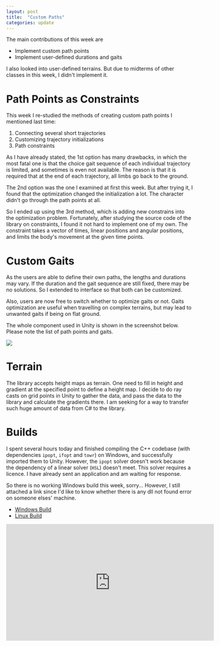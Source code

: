 ```yaml
---
layout: post
title:  "Custom Paths"
categories: update
---
```

The main contributions of this week are
- Implement custom path points
- Implement user-defined durations and gaits

I also looked into user-defined terrains.
But due to midterms of other classes in this week, I didn't implement it.

# Path Points as Constraints
This week I re-studied the methods of creating custom path points I mentioned last time:
1. Connecting several short trajectories
2. Customizing trajectory initializations
3. Path constraints

As I have already stated, the 1st option has many drawbacks, in which the most fatal one is that the choice gait sequence of each individual trajectory is limited, and sometimes is even not available.
The reason is that it is required that at the end of each trajectory, all limbs go back to the ground.

The 2nd option was the one I examined at first this week.
But after trying it, I found that the optimization changed the initialization a lot.
The character didn't go through the path points at all.

So I ended up using the 3rd method, which is adding new constrains into the optimization problem.
Fortunately, after studying the source code of the library on constraints, I found it not hard to implement one of my own.
The constraint takes a vector of times, linear positions and angular positions, and limits the body's movement at the given time points.

# Custom Gaits
As the users are able to define their own paths, the lengths and durations may vary.
If the duration and the gait sequence are still fixed, there may be no solutions.
So I extended to interface so that both can be customized.

Also, users are now free to switch whether to optimize gaits or not.
Gaits optimization are useful when travelling on complex terrains, but may lead to unwanted gaits if being on flat ground.

The whole component used in Unity is shown in the screenshot below.
Please note the list of path points and gaits.

<img src="{{site.baseurl}}/assets/2021-3-17-path-points.png">

# Terrain
The library accepts height maps as terrain.
One need to fill in height and gradient at the specified point to define a height map.
I decide to do ray casts on grid points in Unity to gather the data, and pass the data to the library and calculate the gradients there.
I am seeking for a way to transfer such huge amount of data from C# to the library.

# Builds
I spent several hours today and finished compiling the C++ codebase (with dependencies `ipopt`, `ifopt` and `towr`) on Windows,
and successfully imported them to Unity.
However, the `ipopt` solver doesn't work because the dependency of a linear solver (`HSL`) doesn't meet.
This solver requires a licence.
I have already sent an application and am waiting for response.

So there is no working Windows build this week, sorry...
However, I still attached a link since I'd like to know whether there is any dll not found error on someone elses' machine.

- [Windows Build](https://drive.google.com/file/d/1zx-eZl2GfTZeYuOy4NTngPfaBk-aTbS_/view?usp=sharing)
- [Linux Build](https://drive.google.com/file/d/1dWk0FtpIyt72BIKF64Lz5CmeSVrc1_EC/view?usp=sharing)

<div style="text-align: center;"><iframe width="560" height="315" src="https://www.youtube.com/embed/0e9B8slxvFI" frameborder="0" allow="accelerometer; autoplay; clipboard-write; encrypted-media; gyroscope; picture-in-picture" allowfullscreen></iframe></div>